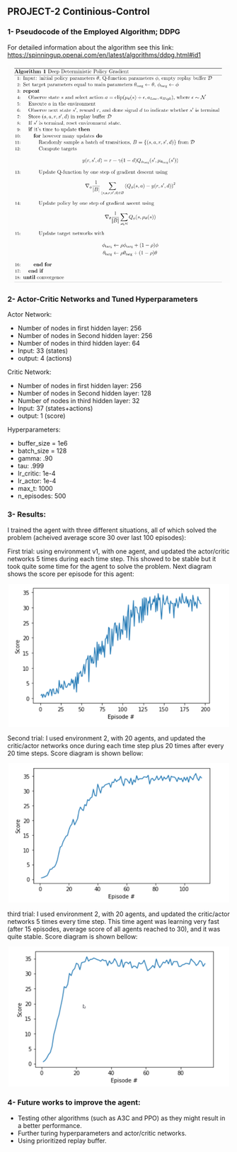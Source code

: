 
## PROJECT-2 Continious-Control
### 1- Pseudocode of the Employed Algorithm; DDPG
For detailed information about the algorithm see this link: https://spinningup.openai.com/en/latest/algorithms/ddpg.html#id1
<div align="center">
	<img src="images/DDPG.png" width=800px>
</div> 


### 2- Actor-Critic Networks and Tuned Hyperparameters
Actor Network:
- Number of nodes in first hidden layer: 256
- Number of nodes in Second hidden layer: 256
- Number of nodes in third hidden layer: 64
- Input: 33 (states)
- output: 4 (actions)  


Critic Network:
- Number of nodes in first hidden layer: 256
- Number of nodes in Second hidden layer: 128
- Number of nodes in third hidden layer: 32
- Input: 37 (states+actions)
- output: 1 (score)

Hyperparameters:
- buffer_size = 1e6
- batch_size = 128
- gamma: .90
- tau: .999
- lr_critic: 1e-4
- lr_actor: 1e-4
- max_t: 1000
- n_episodes: 500

### 3- Results:
I trained the agent with three different situations, all of which solved the problem (acheived average score 30 over last 100 episodes):

First trial: using environment v1, with one agent, and updated the actor/critic networks 5 times during each time step. This showed to be stable but it took quite some time for the agent to solve the problem. Next diagram shows the score per episode for this agent:

<div align="center">
	<img src="images/1.png" width=500px>
</div> 

Second trial: I used environment 2, with 20 agents, and updated the critic/actor networks once during each time step plus 20 times after every 20 time steps. Score diagram is shown bellow:	
<div align="center">
	<img src="images/2.png" width=500px>
</div> 

third trial: I used environment 2, with 20 agents, and updated the critic/actor networks 5 times every time step. This time agent was learning very fast (after 15 episodes, average score of all agents reached to 30), and it was quite stable. Score diagram is shown bellow:	
<div align="center">
	<img src="images/3.png" width=500px>
</div> 


### 4- Future works to improve the agent:
- Testing other algorithms (such as A3C and PPO) as they might result in a better performance.
- Further turing hyperparameters and actor/critic networks.
- Using prioritized replay buffer.

